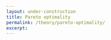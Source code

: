 ```yaml
---
layout: under-construction
title: Pareto optimality
permalink: /theory/pareto-optimality/
excerpt:
---
```

